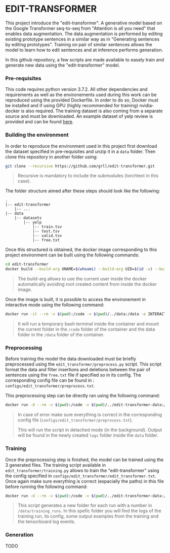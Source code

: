 EDIT-TRANSFORMER
==================

This project introduce the "edit-transformer". A generative model based on the Google Transformer 
seq-to-seq from "Attention is all you need" that enables data augmentation. The data augmentation is performed by 
editing existing prototype sentences in a similar way as in "Generating sentences by editing prototypes". Training on 
pair of similar sentences allows the model to learn how to edit sentences and at inference performs generation.
 
In this github repository, a few scripts are made available to easely train and generate new data using the 
"edit-transformer" model.

### Pre-requisites

This code requires python version 3.7.2. All other dependencies and requirements as well as the
environements used during this work can be reproduced using the provided Dockerfile. In order to do so, Docker must be
installed and if using GPU (highly recommended for training) nvidia-docker is also required. The training dataset is 
also coming from a separate source and must be downloaded. An example dataset of yelp review is provided and can be
found [here](https://worksheets.codalab.org/bundles/0x99d0557925b34dae851372841f206b8a/).

### Building the environment

In order to reproduce the environment used in this project first download the dataset specified in pre-requisites and unzip it in a 
```data``` folder. Then clone this repository in another folder using: 

```bash
git clone --recursive https://github.com/grll/edit-transformer.git
```

> Recursive is mandatory to include the submodules (torchtext in this case).

The folder structure aimed after these steps should look like the following:

    .
    |-- edit-transformer
        |-- ...
    |-- data
        |-- datasets
            |-- yelp
                |-- train.tsv
                |-- test.tsv
                |-- valid.tsv
                |-- free.txt
 
 Once this structured is obtained, the docker image corresponding to this project environment can be built using the 
 following commands:
 
```bash
cd edit-transformer
docker build --build-arg UNAME=$(whoami) --build-arg UID=$(id -u) --build-arg GID=$(id -g) -t edit-transformer:0.0.2 .
```

> The build-arg allows to use the current user inside the docker automatically avoiding root created content from inside
 the docker image.

Once the image is built, it is possible to access the environement in interactive mode using the following command:

```bash
docker run -it --rm -v $(pwd):/code -v $(pwd)/../data:/data -e INTERACTIVE_ENVIRONMENT=True edit-transformer:0.0.2 /bin/bash
```

> It will run a temporary bash terminal inside the container and mount the current folder in the `/code` folder of 
the container and the data folder in the `/data` folder of the container.

### Preprocessing

Before training the model the data downloaded must be briefly preprocessed using the `edit_transformer/preprocess.py` 
script. This script format the data and filter insertions and deletions between the pair of sentences using the 
`free.txt` file if specified so in its config. The corresponding config file can be found in :
`configs/edit_transformer/preprocess.txt`.

This preprocessing step can be directly ran using the following command:

```bash
docker run -d --rm -v $(pwd):/code -v $(pwd)/../edit-transformer-data:/data -e CUDA_VISIBLE_DEVICES=0 edit-transformer:0.0.2 python3.7 -u edit_transformer/preprocess.py
```

> In case of error make sure everything is correct in the corresponding config file 
(`configs/edit_transformer/preprocess.txt`).
>
> This will run the script in detached mode (in the background). Output will be found in the newly created `logs` folder
inside the `data` folder.

### Training

Once the preprocessing step is finished, the model can be trained using the 3 generated files. The training script 
available in `edit_transformer/training.py` allows to train the "edit-transformer" using the config specified in 
`configs/edit_transformer/edit_transformer.txt`. Once again make sure everything is correct (espacially the paths) in 
this file before running the following command:

```bash
docker run -d --rm -v $(pwd):/code -v $(pwd)/../edit-transformer-data:/data -e CUDA_VISIBLE_DEVICES=0 edit-transformer:0.0.2 python3.7 -u edit_transformer/training.py
```

> This script generates a new folder for each run with a number in `/data/training_runs`. In this spefic folder you will
find the logs of the training run, its config, some output examples from the training and the tensorboard log events.

### Generation

TODO